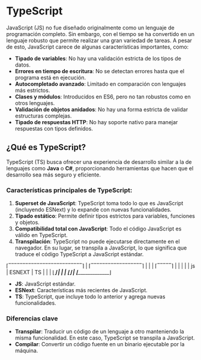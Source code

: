 # TypeScript

JavaScript (JS) no fue diseñado originalmente como un lenguaje de programación completo. Sin embargo, con el tiempo se ha convertido en un lenguaje robusto que permite realizar una gran variedad de tareas. A pesar de esto, JavaScript carece de algunas características importantes, como:

- **Tipado de variables**: No hay una validación estricta de los tipos de datos.
- **Errores en tiempo de escritura**: No se detectan errores hasta que el programa está en ejecución.
- **Autocompletado avanzado**: Limitado en comparación con lenguajes más estrictos.
- **Clases y módulos**: Introducidos en ES6, pero no tan robustos como en otros lenguajes.
- **Validación de objetos anidados**: No hay una forma estricta de validar estructuras complejas.
- **Tipado de respuestas HTTP**: No hay soporte nativo para manejar respuestas con tipos definidos.


## ¿Qué es TypeScript?

TypeScript (TS) busca ofrecer una experiencia de desarrollo similar a la de lenguajes como **Java** o **C#**, proporcionando herramientas que hacen que el desarrollo sea más seguro y eficiente. 

### Características principales de TypeScript:

1. **Superset de JavaScript**: TypeScript toma todo lo que es JavaScript (incluyendo ESNext) y lo expande con nuevas funcionalidades.
2. **Tipado estático**: Permite definir tipos estrictos para variables, funciones y objetos.
3. **Compatibilidad total con JavaScript**: Todo el código JavaScript es válido en TypeScript.
4. **Transpilación**: TypeScript no puede ejecutarse directamente en el navegador. En su lugar, se transpila a JavaScript, lo que significa que traduce el código TypeScript a JavaScript estándar.


⌈‾‾‾‾‾‾‾‾‾‾‾‾‾‾‾‾‾‾‾‾‾‾‾‾‾‾⌉
|  ⌈‾‾‾‾‾‾‾‾‾‾‾‾‾‾‾‾‾‾⌉    |
|  |  ⌈‾‾‾‾‾⌉         |    |
|  |  | js | ESNEXT  | TS |
|  |  ⌊_____⌋         |    |
|  ⌊__________________⌋    |
⌊__________________________⌋

- **JS**: JavaScript estándar.
- **ESNext**: Características más recientes de JavaScript.
- **TS**: TypeScript, que incluye todo lo anterior y agrega nuevas funcionalidades.

### Diferencias clave

- **Transpilar**: Traducir un código de un lenguaje a otro manteniendo la misma funcionalidad. En este caso, TypeScript se transpila a JavaScript.
- **Compilar**: Convertir un código fuente en un binario ejecutable por la máquina.
